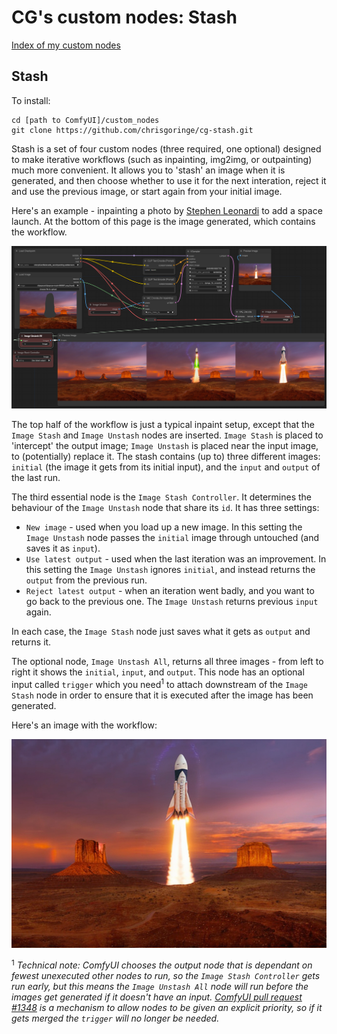# CG's custom nodes: Stash

[Index of my custom nodes](https://github.com/chrisgoringe/cg-nodes-index)

## Stash

To install:
```
cd [path to ComfyUI]/custom_nodes
git clone https://github.com/chrisgoringe/cg-stash.git
```

Stash is a set of four custom nodes (three required, one optional) designed to make iterative workflows (such as inpainting, img2img, or outpainting) much more convenient. It allows you to 'stash' an image when it is generated, and then choose whether to use it for the next interation, reject it and use the previous image, or start again from your initial image.

Here's an example - inpainting a photo by [Stephen Leonardi](https://unsplash.com/@stephenleo1982) to add a space launch. At the bottom of this page is the image generated, which contains the workflow.

![image](./resources/workflow.png)

The top half of the workflow is just a typical inpaint setup, except that the `Image Stash` and `Image Unstash` nodes are inserted. `Image Stash` is placed to 'intercept' the output image; `Image Unstash` is placed near the input image, to (potentially) replace it. The stash contains (up to) three different images: `initial` (the image it gets from its initial input), and the `input` and `output` of the last run.

The third essential node is the `Image Stash Controller`. It determines the behaviour of the `Image Unstash` node that share its `id`. It has three settings:

- `New image` - used when you load up a new image. In this setting the `Image Unstash` node passes the `initial` image through untouched (and saves it as `input`).
- `Use latest output` - used when the last iteration was an improvement. In this setting the `Image Unstash` ignores `initial`, and instead returns the `output` from the previous run.
- `Reject latest output` - when an iteration went badly, and you want to go back to the previous one. The `Image Unstash` returns previous `input` again.

In each case, the `Image Stash` node just saves what it gets as `output` and returns it.

The optional node, `Image Unstash All`, returns all three images - from left to right it shows the `initial`, `input`, and `output`. This node has an optional input called `trigger` which you need<sup>1</sup> to attach downstream of the `Image Stash` node in order to ensure that it is executed after the image has been generated.

Here's an image with the workflow:

![image](./resources/space-launch.png)

<sup>1</sup> *Technical note: ComfyUI chooses the output node that is dependant on fewest unexecuted other nodes to run, so the `Image Stash Controller` gets run early, but this means the `Image Unstash All` node will run before the images get generated if it doesn't have an input. [ComfyUI pull request #1348](https://github.com/comfyanonymous/ComfyUI/pull/1348) is a mechanism to allow nodes to be given an explicit priority, so if it gets merged the `trigger` will no longer be needed.*